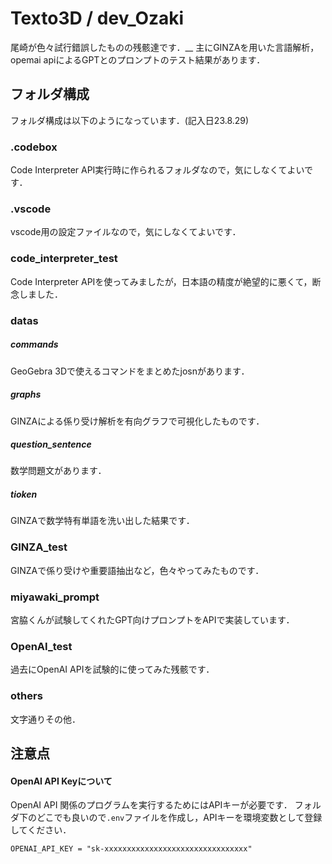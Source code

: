 # Texto3D / dev_Ozaki
尾崎が色々試行錯誤したものの残骸達です．__
主にGINZAを用いた言語解析，opemai apiによるGPTとのプロンプトのテスト結果があります．

## フォルダ構成

フォルダ構成は以下のようになっています．(記入日23.8.29)

### .codebox
Code Interpreter API実行時に作られるフォルダなので，気にしなくてよいです．
### .vscode
vscode用の設定ファイルなので，気にしなくてよいです．
### code_interpreter_test
Code Interpreter APIを使ってみましたが，日本語の精度が絶望的に悪くて，断念しました．
### datas
##### commands
GeoGebra 3Dで使えるコマンドをまとめたjosnがあります．
##### graphs
GINZAによる係り受け解析を有向グラフで可視化したものです．
##### question_sentence
数学問題文があります．
##### tioken
GINZAで数学特有単語を洗い出した結果です．
### GINZA_test
GINZAで係り受けや重要語抽出など，色々やってみたものです．
### miyawaki_prompt
宮脇くんが試験してくれたGPT向けプロンプトをAPIで実装しています．
### OpenAI_test
過去にOpenAI APIを試験的に使ってみた残骸です．
### others
文字通りその他．

## 注意点

#### OpenAI API Keyについて

OpenAI API 関係のプログラムを実行するためにはAPIキーが必要です．
フォルダ下のどこでも良いので`.env`ファイルを作成し，APIキーを環境変数として登録してください．

```.env
OPENAI_API_KEY = "sk-xxxxxxxxxxxxxxxxxxxxxxxxxxxxxxxx"
```
